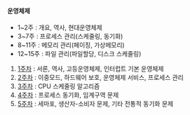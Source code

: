 #### 운영체제

- 1~2주 : 개요, 역사, 현대운영체제
- 3~7주 : 프로세스 관리(스케줄링, 동기화)
- 8~11주 : 메모리 관리(페이징, 가상메모리)
- 12~15주 : 파일 관리(파일할당, 디스크 스케줄링)



1. [1주차](https://github.com/SJ12896/TIL/blob/master/online_courses/CS/1.md) : 서론, 역사, 고등운영체제, 인터럽트 기본 운영체제
2. [2주차](https://github.com/SJ12896/TIL/blob/master/online_courses/CS/2.md) : 이중모드, 하드웨어 보호, 운영체제 서비스, 프로세스 관리
3. [3주차](https://github.com/SJ12896/TIL/blob/master/online_courses/CS/3.md) : CPU 스케줄링 알고리즘
4. [4주차](https://github.com/SJ12896/TIL/blob/master/online_courses/CS/4.md) : 프로세스 동기화, 임계구역 문제
5. [5주차](https://github.com/SJ12896/TIL/blob/master/online_courses/CS/5.md) : 세마포, 생산자-소비자 문제, 기타 전통적 동기화 문제